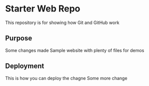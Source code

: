 # Starter Web Repo

This repository is for showing how Git and GitHub work

## Purpose

Some changes made
Sample website with plenty of files for demos

## Deployment
This is how you can deploy the chagne
Some more change